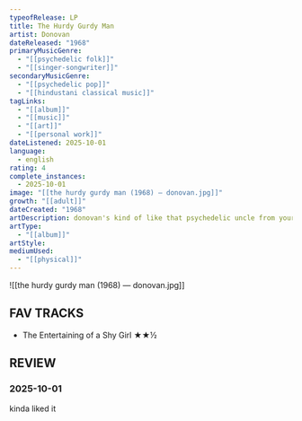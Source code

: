 ```yaml
---
typeofRelease: LP
title: The Hurdy Gurdy Man
artist: Donovan
dateReleased: "1968"
primaryMusicGenre:
  - "[[psychedelic folk]]"
  - "[[singer-songwriter]]"
secondaryMusicGenre:
  - "[[psychedelic pop]]"
  - "[[hindustani classical music]]"
tagLinks:
  - "[[album]]"
  - "[[music]]"
  - "[[art]]"
  - "[[personal work]]"
dateListened: 2025-10-01
language:
  - english
rating: 4
complete_instances:
  - 2025-10-01
image: "[[the hurdy gurdy man (1968) — donovan.jpg]]"
growth: "[[adult]]"
dateCreated: "1968"
artDescription: donovan's kind of like that psychedelic uncle from your father's side who advocates smoking weed and being yourself
artType:
  - "[[album]]"
artStyle:
mediumUsed:
  - "[[physical]]"
---
```

![[the hurdy gurdy man (1968) — donovan.jpg]]
## FAV TRACKS

- The Entertaining of a Shy Girl ★★½
## REVIEW

### 2025-10-01

kinda liked it